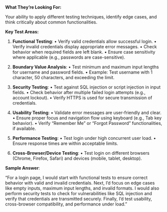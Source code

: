 **What They’re Looking For:**

Your ability to apply different testing techniques, identify edge cases, and think critically about common functionalities.

**Key Test Areas:**

1. **Functional Testing**:
• Verify valid credentials allow successful login.
• Verify invalid credentials display appropriate error messages.
• Check behavior when required fields are left blank.
• Ensure case sensitivity where applicable (e.g., passwords are case-sensitive).

2. **Boundary Value Analysis**:
• Test minimum and maximum input lengths for username and password fields.
• Example: Test username with 1 character, 50 characters, and exceeding the limit.

3. **Security Testing**:
• Test against SQL injection or script injection in input fields.
• Check behavior after multiple failed login attempts (e.g., account lockout).
• Verify HTTPS is used for secure transmission of credentials.

4. **Usability Testing**:
• Validate error messages are user-friendly and clear.
• Ensure proper focus and navigation flow using keyboard (e.g., Tab key behavior).
• Verify “Remember Me” or “Forgot Password” functionalities, if available.

5. **Performance Testing**:
• Test login under high concurrent user load.
• Ensure response times are within acceptable limits.

6. **Cross-Browser/Device Testing**:
• Test login on different browsers (Chrome, Firefox, Safari) and devices (mobile, tablet, desktop).
  
**Sample Answer**:

“For a login page, I would start with functional tests to ensure correct behavior with valid and invalid credentials. Next, I’d focus on edge cases like empty inputs, maximum input lengths, and invalid formats. I would also perform security tests to check for vulnerabilities like SQL injection and verify that credentials are transmitted securely. Finally, I’d test usability, cross-browser compatibility, and performance under load.”